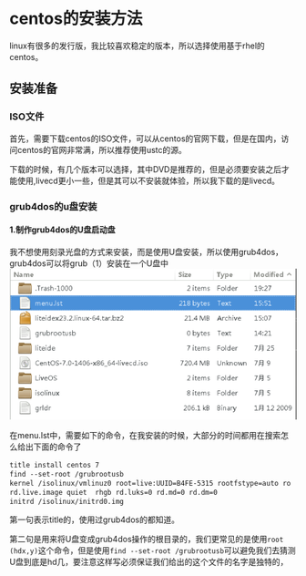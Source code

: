 centos的安装方法
===

linux有很多的发行版，我比较喜欢稳定的版本，所以选择使用基于rhel的centos。

## 安装准备
### ISO文件
首先，需要下载centos的ISO文件，可以从centos的官网下载，但是在国内，访问centos的官网非常满，所以推荐使用ustc的源。

下载的时候，有几个版本可以选择，其中DVD是推荐的，但是必须要安装之后才能使用,livecd更小一些，但是其可以不安装就体验，所以我下载的是livecd。

### grub4dos的u盘安装

#### 1.制作grub4dos的U盘启动盘
我不想使用刻录光盘的方式来安装，而是使用U盘安装，所以使用grub4dos，grub4dos可以将grub（1）安装在一个U盘中
![u盘根目录的样子](./centosdir.png)


在menu.lst中，需要如下的命令，在我安装的时候，大部分的时间都用在搜索怎么给出下面的命令了
```
title install centos 7
find --set-root /grubrootusb
kernel /isolinux/vmlinuz0 root=live:UUID=B4FE-5315 rootfstype=auto ro rd.live.image quiet  rhgb rd.luks=0 rd.md=0 rd.dm=0
initrd /isolinux/initrd0.img
```

第一句表示title的，使用过grub4dos的都知道。

第二句是用来将U盘变成grub4dos操作的根目录的，我们更常见的是使用`root (hdx,y)`这个命令，但是使用`find --set-root /grubrootusb`可以避免我们去猜测U盘到底是hd几，要注意这样写必须保证我们给出的这个文件的名字是独特的，
